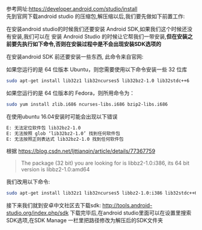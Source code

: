参考网址:https://developer.android.com/studio/install  
先到官网下载android studio 的压缩包,解压缩以后,我们要先做如下前置工作:

在安装android studio的时候我们还要安装 Android SDK,如果我们这个时候还没有安装,我们可以在 安装 Android Studio 的时候让它帮我们一带安装,**但在安装之前要先执行如下命令,否则在安装过程中是不会出现安装SDK选项的**

在安装android SDK 前还要安装一些东西,
此命令来自官网:

如果您运行的是 64 位版本 Ubuntu，则您需要使用以下命令安装一些 32 位库
```bash
sudo apt-get install lib32z1 lib32ncurses5 lib32bz2-1.0 lib32stdc++6
```
如果您运行的是 64 位版本的 Fedora，则所用命令为：
```bash
sudo yum install zlib.i686 ncurses-libs.i686 bzip2-libs.i686
```
在使用ubuntu 16.04安装时可能会出现以下错误
```bash
E: 无法定位软件包 lib32bz2-1.0
E: 无法按照 glob ‘lib32bz2-1.0’ 找到任何软件包
E: 无法按照正则表达式 lib32bz2-1.0 找到任何软件包
```
根据  https://blog.csdn.net/ljttianqin/article/details/77367759  
> The package (32 bit) you are looking for is libbz2-1.0:i386, its 64 bit version is libbz2-1.0:amd64

我们改用以下命令:
```bash
sudo apt-get install lib32z1 lib32ncurses5 libbz2-1.0:i386 lib32stdc++6  
```

接下来我们就到安卓中文社区去下载sdk:
http://tools.android-studio.org/index.php/sdk
下载完毕后,在android studio里面可以在设置里搜索SDK选项,在SDK Manage 一栏里把路径修改为解压后的SDK文件夹
